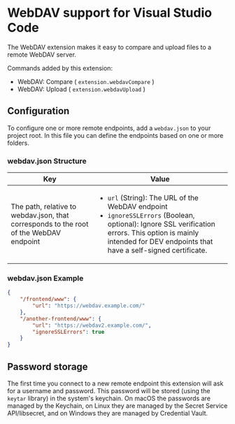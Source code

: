 # WebDAV support for Visual Studio Code

The WebDAV extension makes it easy to compare and upload files to a remote WebDAV server.

Commands added by this extension:
- WebDAV: Compare ( `extension.webdavCompare` )
- WebDAV: Upload ( `extension.webdavUpload` )

## Configuration
To configure one or more remote endpoints, add a `webdav.json` to your project root. In this file you can define the endpoints based on one or more folders.

### webdav.json Structure
| Key  | Value |
| ------------- | ------------- |
| The path, relative to webdav.json, that corresponds to the root of the WebDAV endpoint | <ul><li>`url` (String): The URL of the WebDAV endpoint</li><li>`ignoreSSLErrors` (Boolean, optional): Ignore SSL verification errors. This option is mainly intended for DEV endpoints that have a self-signed certificate.</li></ul>   |

### webdav.json Example
```json
{
    "/frontend/www": {
        "url": "https://webdav.example.com/"
    },
    "/another-frontend/www": {
        "url": "https://webdav2.example.com/",
        "ignoreSSLErrors": true
    }
}
```

## Password storage
The first time you connect to a new remote endpoint this extension will ask for a username and password. This password will be stored (using the `keytar` library) in the system's keychain. On macOS the passwords are managed by the Keychain, on Linux they are managed by the Secret Service API/libsecret, and on Windows they are managed by Credential Vault.

